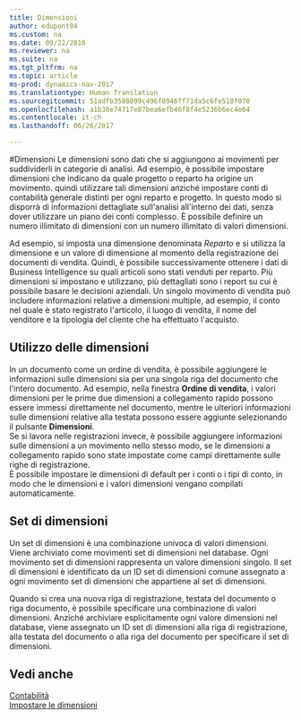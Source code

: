 ```yaml
---
title: Dimensioni
author: edupont04
ms.custom: na
ms.date: 09/22/2016
ms.reviewer: na
ms.suite: na
ms.tgt_pltfrm: na
ms.topic: article
ms-prod: dynamics-nav-2017
ms.translationtype: Human Translation
ms.sourcegitcommit: 51adfb3588099c496f0946ff71da5c6fe518f070
ms.openlocfilehash: a1b38e74717e87bea6efb46f8f4e5236b6ec4e64
ms.contentlocale: it-ch
ms.lasthandoff: 06/26/2017

---
```


#<a name="dimensions"></a>Dimensioni
Le dimensioni sono dati che si aggiungono ai movimenti per suddividerli in categorie di analisi. Ad esempio, è possibile impostare dimensioni che indicano da quale progetto o reparto ha origine un movimento.
quindi utilizzare tali dimensioni anziché impostare conti di contabilità generale distinti per ogni reparto e progetto. In questo modo si disporrà di informazioni dettagliate sull'analisi all'interno dei dati, senza dover utilizzare un piano dei conti complesso.
È possibile definire un numero illimitato di dimensioni con un numero illimitato di valori dimensioni.  

Ad esempio, si imposta una dimensione denominata *Reparto* e si utilizza la dimensione e un valore di dimensione al momento della registrazione dei documenti di vendita. Quindi, è possibile successivamente ottenere i dati di Business Intelligence su quali articoli sono stati venduti per reparto.
Più dimensioni si impostano e utilizzano, più dettagliati sono i report su cui è possibile basare le decisioni aziendali. Un singolo movimento di vendita può includere informazioni relative a dimensioni multiple, ad esempio, il conto nel quale è stato registrato l'articolo, il luogo di vendita, il nome del venditore e la tipologia del cliente che ha effettuato l'acquisto.  

## <a name="using-dimensions"></a>Utilizzo delle dimensioni
In un documento come un ordine di vendita, è possibile aggiungere le informazioni sulle dimensioni sia per una singola riga del documento che l'intero documento. Ad esempio, nella finestra **Ordine di vendita**, i valori dimensioni per le prime due dimensioni a collegamento rapido possono essere immessi direttamente nel documento, mentre le ulteriori informazioni sulle dimensioni relative alla testata possono essere aggiunte selezionando il pulsante **Dimensioni**.  
Se si lavora nelle registrazioni invece, è possibile aggiungere informazioni sulle dimensioni a un movimento nello stesso modo, se le dimensioni a collegamento rapido sono state impostate come campi direttamente sulle righe di registrazione.  
È possibile impostare le dimensioni di default per i conti o i tipi di conto, in modo che le dimensioni e i valori dimensioni vengano compilati automaticamente.  

## <a name="dimension-sets"></a>Set di dimensioni
Un set di dimensioni è una combinazione univoca di valori dimensioni. Viene archiviato come movimenti set di dimensioni nel database. Ogni movimento set di dimensioni rappresenta un valore dimensioni singolo. Il set di dimensioni è identificato da un ID set di dimensioni comune assegnato a ogni movimento set di dimensioni che appartiene al set di dimensioni.  

Quando si crea una nuova riga di registrazione, testata del documento o riga documento, è possibile specificare una combinazione di valori dimensioni. Anziché archiviare esplicitamente ogni valore dimensioni nel database, viene assegnato un ID set di dimensioni alla riga di registrazione, alla testata del documento o alla riga del documento per specificare il set di dimensioni.  

## <a name="see-also"></a>Vedi anche
[Contabilità](finance-setup.md)  
[Impostare le dimensioni](finance-setup-setup-dimensions.md)  

